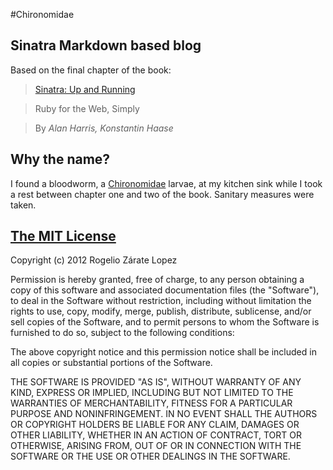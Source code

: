 #Chironomidae

## Sinatra Markdown based blog

Based on the final chapter of the book:

> [Sinatra: Up and Running](http://shop.oreilly.com/product/0636920019664.do)

> Ruby for the Web, Simply

> By *Alan Harris, Konstantin Haase*

## Why the name?

I found a bloodworm, a [Chironomidae](http://en.wikipedia.org/wiki/Chironomidae) larvae, at my kitchen sink while I took a rest between chapter one and two of the book.
Sanitary measures were taken.


## [The MIT License](http://www.opensource.org/licenses/mit-license.php) 
Copyright (c) 2012 Rogelio Zárate Lopez

Permission is hereby granted, free of charge, to any person obtaining a copy of this software and associated documentation files (the "Software"), to deal in the Software without restriction, including without limitation the rights to use, copy, modify, merge, publish, distribute, sublicense, and/or sell copies of the Software, and to permit persons to whom the Software is furnished to do so, subject to the following conditions:

The above copyright notice and this permission notice shall be included in all copies or substantial portions of the Software.

THE SOFTWARE IS PROVIDED "AS IS", WITHOUT WARRANTY OF ANY KIND, EXPRESS OR IMPLIED, INCLUDING BUT NOT LIMITED TO THE WARRANTIES OF MERCHANTABILITY, FITNESS FOR A PARTICULAR PURPOSE AND NONINFRINGEMENT. IN NO EVENT SHALL THE AUTHORS OR COPYRIGHT HOLDERS BE LIABLE FOR ANY CLAIM, DAMAGES OR OTHER LIABILITY, WHETHER IN AN ACTION OF CONTRACT, TORT OR OTHERWISE, ARISING FROM, OUT OF OR IN CONNECTION WITH THE SOFTWARE OR THE USE OR OTHER DEALINGS IN THE SOFTWARE.